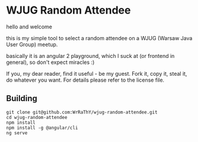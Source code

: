 <H1>WJUG Random Attendee</H1>

hello and welcome

this is my simple tool to select a random attendee on a WJUG (Warsaw Java User Group) meetup.

basically it is an angular 2 playground, which I suck at (or frontend in general), so don't expect miracles :)

If you, my dear reader, find it useful - be my guest. Fork it, copy it, steal it, do whatever you want. For details please refer to the license file.<h2>Building</h2>

```
git clone git@github.com:WrRaThY/wjug-random-attendee.git
cd wjug-random-attendee
npm install
npm install -g @angular/cli
ng serve
```

